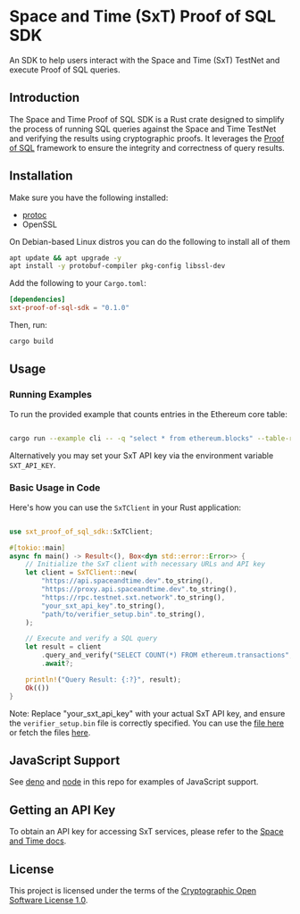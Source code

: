 # Space and Time (SxT) Proof of SQL SDK

An SDK to help users interact with the Space and Time (SxT) TestNet and execute Proof of SQL queries.

## Introduction

The Space and Time Proof of SQL SDK is a Rust crate designed to simplify the process of running SQL queries against the Space and Time TestNet and verifying the results using cryptographic proofs. It leverages the [Proof of SQL](https://github.com/spaceandtimelabs/sxt-proof-of-sql) framework to ensure the integrity and correctness of query results.

## Installation

Make sure you have the following installed:
- [protoc](https://protobuf.dev/installation/)
- OpenSSL

On Debian-based Linux distros you can do the following to install all of them
```bash
apt update && apt upgrade -y
apt install -y protobuf-compiler pkg-config libssl-dev
```

Add the following to your `Cargo.toml`:

```toml
[dependencies]
sxt-proof-of-sql-sdk = "0.1.0"
```
Then, run:

```bash
cargo build
```

## Usage
### Running Examples

To run the provided example that counts entries in the Ethereum core table:

```bash

cargo run --example cli -- -q "select * from ethereum.blocks" --table-ref "ethereum.blocks" --sxt-api-key "your_sxt_api_key"
```
Alternatively you may set your SxT API key via the environment variable `SXT_API_KEY`.

### Basic Usage in Code

Here's how you can use the `SxTClient` in your Rust application:

```rust

use sxt_proof_of_sql_sdk::SxTClient;

#[tokio::main]
async fn main() -> Result<(), Box<dyn std::error::Error>> {
    // Initialize the SxT client with necessary URLs and API key
    let client = SxTClient::new(
        "https://api.spaceandtime.dev".to_string(),
        "https://proxy.api.spaceandtime.dev".to_string(),
        "https://rpc.testnet.sxt.network".to_string(),
        "your_sxt_api_key".to_string(),
        "path/to/verifier_setup.bin".to_string(),
    );

    // Execute and verify a SQL query
    let result = client
        .query_and_verify("SELECT COUNT(*) FROM ethereum.transactions", "ethereum.transactions")
        .await?;

    println!("Query Result: {:?}", result);
    Ok(())
}
```

Note: Replace "your_sxt_api_key" with your actual SxT API key, and ensure the `verifier_setup.bin` file is correctly specified. You can use the [file here](./verifier_setup.bin) or fetch the files [here](https://github.com/spaceandtimelabs/sxt-proof-of-sql/releases/tag/dory-prover-params-nu-16).

## JavaScript Support

See [deno](./examples/deno) and [node](./examples/node) in this repo for examples of JavaScript support.

## Getting an API Key

To obtain an API key for accessing SxT services, please refer to the [Space and Time docs](https://docs.spaceandtime.io/docs/accreditation-use-api-keys).

## License

This project is licensed under the terms of the [Cryptographic Open Software License 1.0](https://github.com/spaceandtimelabs/sxt-proof-of-sql-sdk/blob/main/LICENSE).